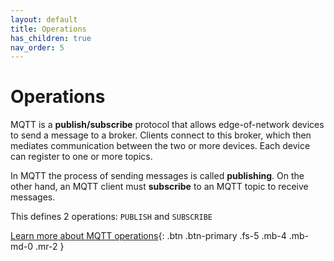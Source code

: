 ```yaml
---
layout: default
title: Operations
has_children: true
nav_order: 5
---
```


# Operations

MQTT is a **publish/subscribe** protocol that allows edge-of-network devices to send a message to a broker. Clients connect to this broker, which then mediates communication between the two or more devices. Each device can register to one or more topics.

In MQTT the process of sending messages is called **publishing**. On the other hand, an MQTT client must **subscribe** to an MQTT topic to receive messages.

This defines 2 operations: `PUBLISH` and `SUBSCRIBE`

[Learn more about MQTT operations](https://www.hivemq.com/blog/mqtt-essentials-part-4-mqtt-publish-subscribe-unsubscribe/){: .btn .btn-primary .fs-5 .mb-4 .mb-md-0 .mr-2 }

